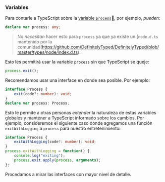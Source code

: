 ### Variables
Para contarle a TypeScript sobre la [variable `process`](https://nodejs.org/api/process.html), por ejemplo, *pueden*:

```ts
declare var process: any;
```

> No *necesitan* hacer esto para `process` ya que ya existe un [`node.d.ts` mantenido por la comunidad(https://github.com/DefinitelyTyped/DefinitelyTyped/blob/master/types/node/index.d.ts).

Esto les permitirá usar la variable `process` sin que TypeScript se queje:

```ts
process.exit();
```

Recomendamos usar una interface en donde sea posible. Por ejemplo:

```ts
interface Process {
    exit(code?: number): void;
}
declare var process: Process;
```

Esto le permite a otras personas *extender* la naturaleza de estas variables globales y mantener a TypeScript informado sobre los cambios. Por ejemplo, consideremos el siguiente caso donde agregamos una función `exitWithLogging` a `process` para nuestro entretenimiento:

```ts
interface Process {
    exitWithLogging(code?: number): void;
}
process.exitWithLogging = function() {
    console.log("exiting");
    process.exit.apply(process, arguments);
};
```

Procedamos a mirar las interfaces con mayor nivel de detalle.
